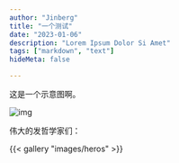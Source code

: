 ```yaml
---
author: "Jinberg"
title: "一个测试"
date: "2023-01-06"
description: "Lorem Ipsum Dolor Si Amet"
tags: ["markdown", "text"]
hideMeta: false

---
```


这是一个示意图啊。

![img](/images/hero.webp "巴黎圣母院")

伟大的发哲学家们：

{{< gallery "images/heros" >}}